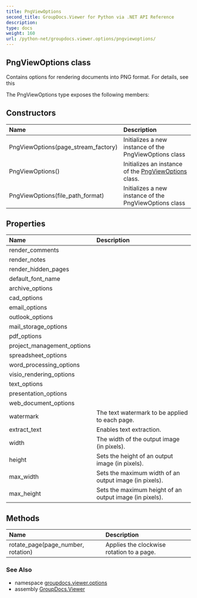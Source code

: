 ```yaml
---
title: PngViewOptions
second_title: GroupDocs.Viewer for Python via .NET API Reference
description: 
type: docs
weight: 160
url: /python-net/groupdocs.viewer.options/pngviewoptions/
---
```


## PngViewOptions class

Contains options for rendering documents into PNG format.  For details, see this

The PngViewOptions type exposes the following members:
## Constructors
| Name | Description |
| :- | :- |
|PngViewOptions(page_stream_factory)|Initializes a new instance of the PngViewOptions class|
|PngViewOptions()|Initializes an instance of the [PngViewOptions](/viewer/python-net/groupdocs.viewer.options/pngviewoptions/) class.|
|PngViewOptions(file_path_format)|Initializes a new instance of the PngViewOptions class|
## Properties
| Name | Description |
| :- | :- |
|render_comments|  |
|render_notes|  |
|render_hidden_pages|  |
|default_font_name|  |
|archive_options|  |
|cad_options|  |
|email_options|  |
|outlook_options|  |
|mail_storage_options|  |
|pdf_options|  |
|project_management_options|  |
|spreadsheet_options|  |
|word_processing_options|  |
|visio_rendering_options|  |
|text_options|  |
|presentation_options|  |
|web_document_options|  |
|watermark|The text watermark to be applied to each page.|
|extract_text|Enables text extraction.|
|width|The width of the output image (in pixels).|
|height|Sets the height of an output image (in pixels).|
|max_width|Sets the maximum width of an output image (in pixels).|
|max_height|Sets the maximum height of an output image (in pixels).|
## Methods
| Name | Description |
| :- | :- |
|rotate_page(page_number, rotation)|Applies the clockwise rotation to a page.|

### See Also

* namespace [groupdocs.viewer.options](/viewer/python-net/groupdocs.viewer.options/)
* assembly [GroupDocs.Viewer](/viewer/python-net/)

